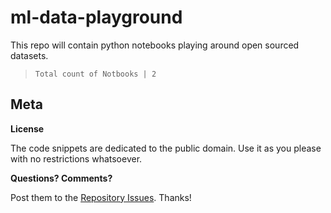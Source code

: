 # ml-data-playground
This repo will contain python notebooks playing around open sourced datasets.


> `Total count of Notbooks | 2`

 
## Meta

**License**

The code snippets are dedicated to the public domain. Use it as you please with no restrictions whatsoever.

**Questions? Comments?**

Post them to the [Repository Issues](https://github.com/x0v/standalone-snippets/issues/new). Thanks!

